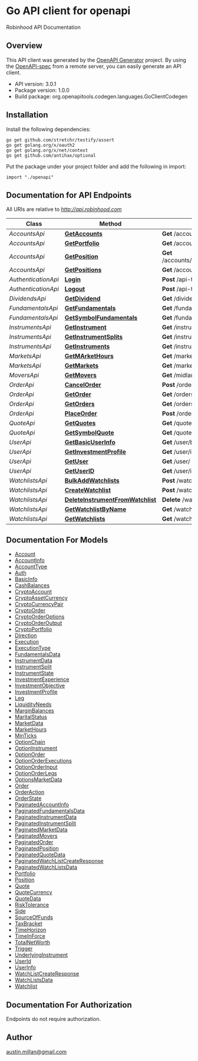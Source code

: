 # Go API client for openapi

Robinhood API Documentation

## Overview
This API client was generated by the [OpenAPI Generator](https://openapi-generator.tech) project.  By using the [OpenAPI-spec](https://www.openapis.org/) from a remote server, you can easily generate an API client.

- API version: 3.0.1
- Package version: 1.0.0
- Build package: org.openapitools.codegen.languages.GoClientCodegen

## Installation

Install the following dependencies:

```shell
go get github.com/stretchr/testify/assert
go get golang.org/x/oauth2
go get golang.org/x/net/context
go get github.com/antihax/optional
```

Put the package under your project folder and add the following in import:

```golang
import "./openapi"
```

## Documentation for API Endpoints

All URIs are relative to *http://api.robinhood.com*

Class | Method | HTTP request | Description
------------ | ------------- | ------------- | -------------
*AccountsApi* | [**GetAccounts**](docs/AccountsApi.md#getaccounts) | **Get** /accounts/ | getAccounts
*AccountsApi* | [**GetPortfolio**](docs/AccountsApi.md#getportfolio) | **Get** /accounts/{accountId}/portfolio/ | getPortfolio
*AccountsApi* | [**GetPosition**](docs/AccountsApi.md#getposition) | **Get** /accounts/{accountId}/positions/{positionId}/ | getPosition
*AccountsApi* | [**GetPositions**](docs/AccountsApi.md#getpositions) | **Get** /accounts/{accountId}/positions/ | getPositions
*AuthenticationApi* | [**Login**](docs/AuthenticationApi.md#login) | **Post** /api-token-auth/ | login
*AuthenticationApi* | [**Logout**](docs/AuthenticationApi.md#logout) | **Post** /api-token-logout/ | logout
*DividendsApi* | [**GetDividend**](docs/DividendsApi.md#getdividend) | **Get** /dividends/{id}/ | getDividend
*FundamentalsApi* | [**GetFundamentals**](docs/FundamentalsApi.md#getfundamentals) | **Get** /fundamentals/ | getFundamentals
*FundamentalsApi* | [**GetSymbolFundamentals**](docs/FundamentalsApi.md#getsymbolfundamentals) | **Get** /fundamentals/{symbol}/ | getSymbolFundamentals
*InstrumentsApi* | [**GetInstrument**](docs/InstrumentsApi.md#getinstrument) | **Get** /instruments/{instrument_id}/ | getInstrument
*InstrumentsApi* | [**GetInstrumentSplits**](docs/InstrumentsApi.md#getinstrumentsplits) | **Get** /instruments/{instrument_id}/splits/ | getInstrumentSplits
*InstrumentsApi* | [**GetInstruments**](docs/InstrumentsApi.md#getinstruments) | **Get** /instruments/ | getInstruments
*MarketsApi* | [**GetMArketHours**](docs/MarketsApi.md#getmarkethours) | **Get** /markets/{mic}/hours/{date}/ | getMArketHours
*MarketsApi* | [**GetMarkets**](docs/MarketsApi.md#getmarkets) | **Get** /markets | getMarkets
*MoversApi* | [**GetMovers**](docs/MoversApi.md#getmovers) | **Get** /midlands/movers/sp500/ | getMovers
*OrderApi* | [**CancelOrder**](docs/OrderApi.md#cancelorder) | **Post** /orders/{order_id}/cancel/ | cancelOrder
*OrderApi* | [**GetOrder**](docs/OrderApi.md#getorder) | **Get** /orders/{order_id}/ | getOrder
*OrderApi* | [**GetOrders**](docs/OrderApi.md#getorders) | **Get** /orders/ | getOrders
*OrderApi* | [**PlaceOrder**](docs/OrderApi.md#placeorder) | **Post** /orders/ | placeOrder
*QuoteApi* | [**GetQuotes**](docs/QuoteApi.md#getquotes) | **Get** /quotes/ | getQuotes
*QuoteApi* | [**GetSymbolQuote**](docs/QuoteApi.md#getsymbolquote) | **Get** /quotes/{symbol}/ | getSymbolQuote
*UserApi* | [**GetBasicUserInfo**](docs/UserApi.md#getbasicuserinfo) | **Get** /user/basic_info/ | getBasicUserInfo
*UserApi* | [**GetInvestmentProfile**](docs/UserApi.md#getinvestmentprofile) | **Get** /user/investment_profile/ | getInvestmentProfile
*UserApi* | [**GetUser**](docs/UserApi.md#getuser) | **Get** /user/ | getUser
*UserApi* | [**GetUserID**](docs/UserApi.md#getuserid) | **Get** /user/id/ | getUserID
*WatchlistsApi* | [**BulkAddWatchlists**](docs/WatchlistsApi.md#bulkaddwatchlists) | **Post** /watchlists/Default/bulk_add/ | bulkAddWatchlists
*WatchlistsApi* | [**CreateWatchlist**](docs/WatchlistsApi.md#createwatchlist) | **Post** /watchlists/ | createWatchlist
*WatchlistsApi* | [**DeleteInstrumentFromWatchlist**](docs/WatchlistsApi.md#deleteinstrumentfromwatchlist) | **Delete** /watchlists/{name}/{instrumentId} | deleteInstrumentFromWatchlist
*WatchlistsApi* | [**GetWatchlistByName**](docs/WatchlistsApi.md#getwatchlistbyname) | **Get** /watchlists/{name}/ | getWatchlistByName
*WatchlistsApi* | [**GetWatchlists**](docs/WatchlistsApi.md#getwatchlists) | **Get** /watchlists/ | getWatchlists


## Documentation For Models

 - [Account](docs/Account.md)
 - [AccountInfo](docs/AccountInfo.md)
 - [AccountType](docs/AccountType.md)
 - [Auth](docs/Auth.md)
 - [BasicInfo](docs/BasicInfo.md)
 - [CashBalances](docs/CashBalances.md)
 - [CryptoAccount](docs/CryptoAccount.md)
 - [CryptoAssetCurrency](docs/CryptoAssetCurrency.md)
 - [CryptoCurrencyPair](docs/CryptoCurrencyPair.md)
 - [CryptoOrder](docs/CryptoOrder.md)
 - [CryptoOrderOptions](docs/CryptoOrderOptions.md)
 - [CryptoOrderOutput](docs/CryptoOrderOutput.md)
 - [CryptoPortfolio](docs/CryptoPortfolio.md)
 - [Direction](docs/Direction.md)
 - [Execution](docs/Execution.md)
 - [ExecutionType](docs/ExecutionType.md)
 - [FundamentalsData](docs/FundamentalsData.md)
 - [InstrumentData](docs/InstrumentData.md)
 - [InstrumentSplit](docs/InstrumentSplit.md)
 - [InstrumentState](docs/InstrumentState.md)
 - [InvestmentExperience](docs/InvestmentExperience.md)
 - [InvestmentObjective](docs/InvestmentObjective.md)
 - [InvestmentProfile](docs/InvestmentProfile.md)
 - [Leg](docs/Leg.md)
 - [LiquidityNeeds](docs/LiquidityNeeds.md)
 - [MarginBalances](docs/MarginBalances.md)
 - [MaritalStatus](docs/MaritalStatus.md)
 - [MarketData](docs/MarketData.md)
 - [MarketHours](docs/MarketHours.md)
 - [MinTicks](docs/MinTicks.md)
 - [OptionChain](docs/OptionChain.md)
 - [OptionInstrument](docs/OptionInstrument.md)
 - [OptionOrder](docs/OptionOrder.md)
 - [OptionOrderExecutions](docs/OptionOrderExecutions.md)
 - [OptionOrderInput](docs/OptionOrderInput.md)
 - [OptionOrderLegs](docs/OptionOrderLegs.md)
 - [OptionsMarketData](docs/OptionsMarketData.md)
 - [Order](docs/Order.md)
 - [OrderAction](docs/OrderAction.md)
 - [OrderState](docs/OrderState.md)
 - [PaginatedAccountInfo](docs/PaginatedAccountInfo.md)
 - [PaginatedFundamentalsData](docs/PaginatedFundamentalsData.md)
 - [PaginatedInstrumentData](docs/PaginatedInstrumentData.md)
 - [PaginatedInstrumentSplit](docs/PaginatedInstrumentSplit.md)
 - [PaginatedMarketData](docs/PaginatedMarketData.md)
 - [PaginatedMovers](docs/PaginatedMovers.md)
 - [PaginatedOrder](docs/PaginatedOrder.md)
 - [PaginatedPosition](docs/PaginatedPosition.md)
 - [PaginatedQuoteData](docs/PaginatedQuoteData.md)
 - [PaginatedWatchListCreateResponse](docs/PaginatedWatchListCreateResponse.md)
 - [PaginatedWatchListsData](docs/PaginatedWatchListsData.md)
 - [Portfolio](docs/Portfolio.md)
 - [Position](docs/Position.md)
 - [Quote](docs/Quote.md)
 - [QuoteCurrency](docs/QuoteCurrency.md)
 - [QuoteData](docs/QuoteData.md)
 - [RiskTolerance](docs/RiskTolerance.md)
 - [Side](docs/Side.md)
 - [SourceOfFunds](docs/SourceOfFunds.md)
 - [TaxBracket](docs/TaxBracket.md)
 - [TimeHorizon](docs/TimeHorizon.md)
 - [TimeInForce](docs/TimeInForce.md)
 - [TotalNetWorth](docs/TotalNetWorth.md)
 - [Trigger](docs/Trigger.md)
 - [UnderlyingInstrument](docs/UnderlyingInstrument.md)
 - [UserId](docs/UserId.md)
 - [UserInfo](docs/UserInfo.md)
 - [WatchListCreateResponse](docs/WatchListCreateResponse.md)
 - [WatchListsData](docs/WatchListsData.md)
 - [Watchlist](docs/Watchlist.md)


## Documentation For Authorization

 Endpoints do not require authorization.



## Author

austin.millan@gmail.com

